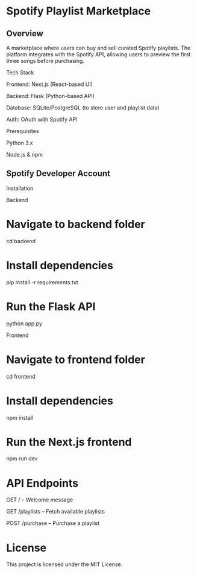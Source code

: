 # Spotify Playlist Marketplace

## Overview

A marketplace where users can buy and sell curated Spotify playlists. The platform integrates with the Spotify API, allowing users to preview the first three songs before purchasing.

Tech Stack

Frontend: Next.js (React-based UI)

Backend: Flask (Python-based API)

Database: SQLite/PostgreSQL (to store user and playlist data)

Auth: OAuth with Spotify API

Prerequisites

Python 3.x

Node.js & npm

## Spotify Developer Account

Installation

Backend

# Navigate to backend folder
cd backend

# Install dependencies
pip install -r requirements.txt

# Run the Flask API
python app.py

Frontend

# Navigate to frontend folder
cd frontend

# Install dependencies
npm install

# Run the Next.js frontend
npm run dev

# API Endpoints

GET / – Welcome message

GET /playlists – Fetch available playlists

POST /purchase – Purchase a playlist

# License

This project is licensed under the MIT License.

